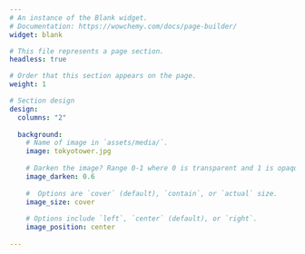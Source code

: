 ```yaml
---
# An instance of the Blank widget.
# Documentation: https://wowchemy.com/docs/page-builder/
widget: blank

# This file represents a page section.
headless: true

# Order that this section appears on the page.
weight: 1

# Section design
design:
  columns: "2"
  
  background:
    # Name of image in `assets/media/`.
    image: tokyotower.jpg
    
    # Darken the image? Range 0-1 where 0 is transparent and 1 is opaque.
    image_darken: 0.6
    
    #  Options are `cover` (default), `contain`, or `actual` size.
    image_size: cover
    
    # Options include `left`, `center` (default), or `right`.
    image_position: center
    
---
```


